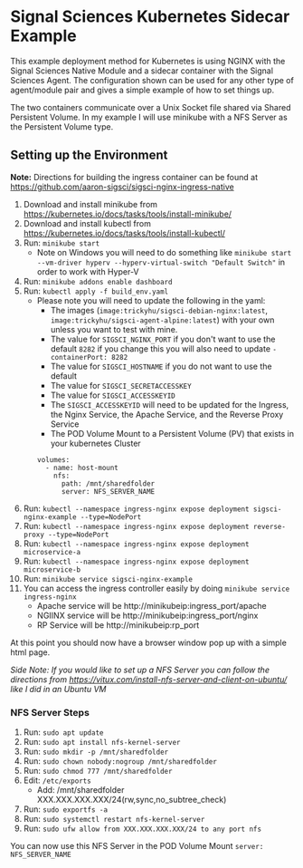 # Signal Sciences Kubernetes Sidecar Example

This example deployment method for Kubernetes is using NGINX with the Signal Sciences Native Module and a sidecar container with the Signal Sciences Agent. The configuration shown can be used for any other type of agent/module pair and gives a simple example of how to set things up.

The two containers communicate over a Unix Socket file shared via Shared Persistent Volume. In my example I will use minikube with a NFS Server as the Persistent Volume type.

## Setting up the Environment
**Note:** Directions for building the ingress container can be found at https://github.com/aaron-sigsci/sigsci-nginx-ingress-native

1. Download and install minikube from https://kubernetes.io/docs/tasks/tools/install-minikube/
2. Download and install kubectl from https://kubernetes.io/docs/tasks/tools/install-kubectl/
3. Run: `minikube start`
    - Note on Windows you will need to do something like `minikube start --vm-driver hyperv --hyperv-virtual-switch "Default Switch"` in order to work with Hyper-V
4. Run: `minikube addons enable dashboard`
5. Run: `kubectl apply -f build_env.yaml` 
    - Please note you will need to update the following in the yaml:
        + The images (`image:trickyhu/sigsci-debian-nginx:latest`, `image:trickyhu/sigsci-agent-alpine:latest`) with your own unless you want to test with mine.
        + The value for `SIGSCI_NGINX_PORT` if you don't want to use the default `8282` if you change this you will also need to update `- containerPort: 8282`
        + The value for `SIGSCI_HOSTNAME` if you do not want to use the default
        + The value for `SIGSCI_SECRETACCESSKEY`
        + The value for `SIGSCI_ACCESSKEYID`
        + The `SIGSCI_ACCESSKEYID` will need to be updated for the Ingress, the Nginx Service, the Apache Service, and the Reverse Proxy Service
        + The POD Volume Mount to a Persistent Volume (PV) that exists in your kubernetes Cluster
        ````
        volumes:
          - name: host-mount
            nfs:
              path: /mnt/sharedfolder
              server: NFS_SERVER_NAME
        ````
6. Run: `kubectl --namespace ingress-nginx expose deployment sigsci-nginx-example --type=NodePort`
7. Run: `kubectl --namespace ingress-nginx expose deployment reverse-proxy --type=NodePort`
8. Run: `kubectl --namespace ingress-nginx expose deployment microservice-a`
9. Run: `kubectl --namespace ingress-nginx expose deployment microservice-b`
10. Run: `minikube service sigsci-nginx-example`
11. You can access the ingress controller easily by doing `minikube service ingress-nginx`
    - Apache service will be http://minikubeip:ingress_port/apache
    - NGIINX service will be http://minikubeip:ingress_port/nginx
    - RP Service will be http://minikubeip:rp_port

At this point you should now have a browser window pop up with a simple html page.

_Side Note: If you would like to set up a NFS Server you can follow the directions from https://vitux.com/install-nfs-server-and-client-on-ubuntu/ like I did in an Ubuntu VM_

### NFS Server Steps

1. Run: `sudo apt update`
2. Run: `sudo apt install nfs-kernel-server`
3. Run: `sudo mkdir -p /mnt/sharedfolder`
4. Run: `sudo chown nobody:nogroup /mnt/sharedfolder`
5. Run: `sudo chmod 777 /mnt/sharedfolder`
6. Edit: `/etc/exports`
    - Add: /mnt/sharedfolder XXX.XXX.XXX.XXX/24(rw,sync,no_subtree_check)
7. Run: `sudo exportfs -a`
8. Run: `sudo systemctl restart nfs-kernel-server`
9. Run: `sudo ufw allow from XXX.XXX.XXX.XXX/24 to any port nfs`

You can now use this NFS Server in the POD Volume Mount `server: NFS_SERVER_NAME`
